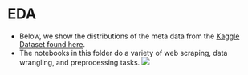 # EDA
- Below, we show the distributions of the meta data from the [Kaggle Dataset found here](https://www.kaggle.com/datasets/undefinenull/million-song-dataset-spotify-lastfm).
- The notebooks in this folder do a variety of web scraping, data wrangling, and preprocessing tasks.
![](images/metadata.png)